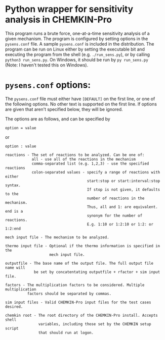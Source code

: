 Python wrapper for sensitivity analysis in CHEMKIN-Pro
==============

This program runs a brute force, one-at-a-time sensitivity analysis of a given mechanism.
The program is configured by setting options in the `pysens.conf` file. A sample `pysens.conf`
is included in the distribution. The program can be run on Linux either by setting the
executable bit and executing the program from the shell (e.g. `./run_sens.py`), or by calling
`python3 run_sens.py`. On Windows, it should be run by `py run_sens.py` (Note: I haven't tested
this on Windows).

`pysens.conf` options:
======================

The `pysens.conf` file must either have `[DEFAULT]` on the first line, or one of the following
options. No other text is supported on the first line. If options are given that aren't specified
below, they will be ignored.

The options are as follows, and can be specified by
    
    option = value
    
or
    
    option : value

    reactions - The set of reactions to be analyzed. Can be one of:
                all - use all of the reactions in the mechanism
                comma-separated list (e.g. 1,2,3) - use the specified reactions
                colon-separated values - specify a range of reactions with either
                                         start:stop or start:interval:stop syntax.
                                         If stop is not given, it defaults to the
                                         number of reactions in the mechanism.
                                         Thus, all and 1: are equivalent. end is a
                                         synonym for the number of reactions.
                                         E.g. 1:10 or 1:2:10 or 1:2: or 1:2:end
                                         
    mech input file - The mechanism to be analyzed.
    
    thermo input file - Optional if the thermo information is specified in the
                        mech input file.
    
    outputfile - The base name of the output file. The full output file name will
                 be set by concatentating outputfile + rfactor + sim input file.
                 
    factors - The multiplication factors to be considered. Multiple multiplication
              factors should be separated by commas.
              
    sim input files - Valid CHEMKIN-Pro input files for the test cases desired.
    
    chemkin root - The root directory of the CHEMKIN-Pro install. Accepts shell
                   variables, including those set by the CHEMKIN setup script
                   that should run at logon.